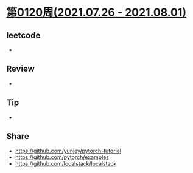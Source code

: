 # [第0120周(2021.07.26 - 2021.08.01)](https://github.com/vjudge/ARTS/blob/master/2021/第0120周.md)

## leetcode
*

## Review
*

## Tip
*

## Share
* https://github.com/yunjey/pytorch-tutorial
* https://github.com/pytorch/examples
* https://github.com/localstack/localstack
